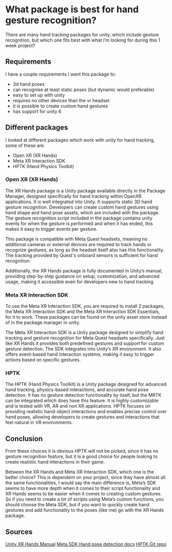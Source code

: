 # What package is best for hand gesture recognition?
There are many hand tracking packages for unity, which include gesture recognition, but which one fits best with what I’m looking for during this 1 week project?

## Requirements
I have a couple requirements I want this package to:  
- 3d hand poses
- can recognise at least static poses (but dynamic would preferable)
- easy to set up with unity
- requires no other devices than the vr headset
- it is possible to create custom hand gestures
- has support for unity 6

## Different packages
I looked at different packages which work with unity for hand tracking, some of these are:  
- Open XR (XR Hands)
- Meta XR Interaction SDK
- HPTK (Hand Physics Toolkit)

### Open XR (XR Hands)
The XR Hands package is a Unity package available directly in the Package Manager, designed specifically for hand tracking within OpenXR applications. It is well integrated into Unity. It supports static 3D hand gesture recognition. Developers can create custom hand gestures using hand shape and hand pose assets, which are included with the package. The gesture recognition script included in the package contains unity events for when the gesture is performed and when it has ended, this makes it easy to trigger events per gesture.

This package is compatible with Meta Quest headsets, meaning no additional cameras or external devices are required to track hands or recognize gestures, as long as the headset itself also has this functionality. The tracking provided by Quest's onboard sensors is sufficient for hand recognition.

Additionally, the XR Hands package is fully documented in Unity’s manual, providing step-by-step guidance on setup, customization, and advanced usage, making it accessible even for developers new to hand tracking.

### Meta XR Interaction SDK
To use the Meta XR Interaction SDK, you are required to install 2 packages, the Meta XR Interaction SDK and the Meta XR Interaction SDK Essentials, for it to work. These packages can be found on the unity asset store instead of in the package manager in unity.

The Meta XR Interaction SDK is a Unity package designed to simplify hand tracking and gesture recognition for Meta Quest headsets specifically. Just like XR Hands it provides both predefined gestures and support for custom gesture detection. The SDK integrates into Unity’s XR environment. It also offers event-based hand interaction systems, making it easy to trigger actions based on specific gestures.

### HPTK
The HPTK (Hand Physics Toolkit) is a Unity package designed for advanced hand tracking, physics-based interactions, and accurate hand pose detection. It has no gesture detection functionality by itself, but the MRTK can be integrated which does have this feature. It is highly customizable and is tested with VR, AR and non XR applications. HPTK focuses on providing realistic hand-object interactions and enables precise control over hand poses, allowing developers to create gestures and interactions that feel natural in VR environments.

## Conclusion
From these choices it is obvious HPTK will not be picked, since it has no gesture recognition feature, but it is a good choice for people looking to create realistic hand interactions in their game.

Between the XR Hands and Meta XR Interaction SDK, which one is the better choice? This is dependent on your project, since they have almost all the same functionalities, I would say the main difference is, Meta’s SDK seems to have more depth when it comes to their script functionality and XR Hands seems to be easier when it comes to creating custom gestures.
So if you need to create a lot of scripts using Meta’s custom functions, you should choose the Meta SDK, but if you want to quickly create hand gestures and add functionality to the poses (like me) go with the XR Hands package.

## Sources
[Unity XR Hands Manual](https://docs.unity3d.com/Packages/com.unity.xr.hands@1.4/manual/index.html)
[Meta SDK Hand pose detection docs](https://developers.meta.com/horizon/documentation/unity/unity-isdk-hand-pose-detection/)
[HPTK Git repo](https://github.com/jorgejgnz/HPTK?tab=readme-ov-file)
